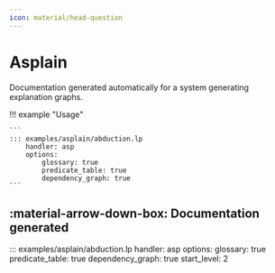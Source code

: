 ```yaml
---
icon: material/head-question
---
```


# Asplain

Documentation generated automatically for a system generating explanation graphs.


!!! example "Usage"

    ```
    ::: examples/asplain/abduction.lp
        handler: asp
        options:
            glossary: true
            predicate_table: true
            dependency_graph: true
    ```

## :material-arrow-down-box: Documentation generated

::: examples/asplain/abduction.lp
    handler: asp
    options:
        glossary: true
        predicate_table: true
        dependency_graph: true
        start_level: 2
